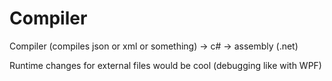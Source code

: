 ﻿# Compiler

Compiler (compiles json or xml or something) -> c# -> assembly (.net)

Runtime changes for external files would be cool (debugging like with WPF)
